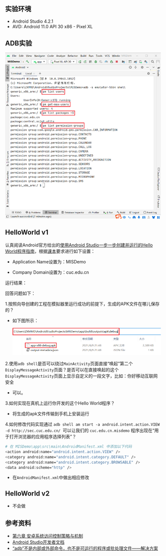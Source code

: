 # 

## 实验环境

+ Android Studio 4.2.1
+ AVD: Android 11.0 API 30 x86 - Pixel XL

## ADB实验

![pm](images/pm.PNG)

## HelloWorld v1

认真阅读Android官方给出的[使用Android Studio一步一步创建并运行的Hello World程序指南](https://developer.android.google.cn/training/basics/firstapp/creating-project.html)，根据[课本](https://c4pr1c3.github.io/cuc-mis/chap0x06/exp.html#hello-world-v1)要求进行如下设置：

+ Application Name设置为：MISDemo

+ Company Domain设置为：cuc.edu.cn

运行结果：

回答问题如下：

1.按照向导创建的工程在模拟器里运行成功的前提下，生成的APK文件在哪儿保存的？

+ 如下图所示：

  ![ApkPosition](images/ApkPosition.PNG)

2.使用`adb shell`是否可以绕过`MainActivity`页面直接“唤起”第二个`DisplayMessageActivity`页面？是否可以在直接唤起的这个`DisplayMessageActivity`页面上显示自定义的一段文字，比如：你好移动互联网安全

+ 可以。


3.如何实现在真机上运行你开发的这个Hello World程序？

+ 将生成的apk文件传输到手机上安装运行


4.如何修改代码实现通过 `adb shell am start -a android.intent.action.VIEW -d http://sec.cuc.edu.cn/ `可以让我们的 `cuc.edu.cn.misdemo` 程序出现在“用于打开浏览器的应用程序选择列表”？

```bash
# 在 MISDemo\app\src\main\AndroidManifest.xml 中添加以下代码
<action android:name="android.intent.action.VIEW" />
<category android:name="android.intent.category.DEFAULT" />
<category android:name="android.intent.category.BROWSABLE" />
<data android:scheme="http" />
```

+ 在`AndroidManifest.xml`中做出相应修改


## HelloWorld v2

+ 不会做

## 参考资料

+ [第六章 安卓系统访问控制策略与机制](https://c4pr1c3.github.io/cuc-mis/chap0x06/exp.html)
+ [Android Studio开发者文档](https://developer.android.google.cn/studio/intro)
+ [“adb”不是内部或外部命令，也不是可运行的程序或批处理文件——解决方案](https://blog.csdn.net/y201314an/article/details/81022556)
